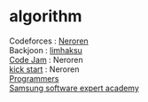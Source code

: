 # algorithm
Codeforces : [Neroren](https://codeforces.com/profile/Neroren)<br />
Backjoon : [limhaksu](https://www.acmicpc.net/user/limhaksu)<br />
[Code Jam](https://codingcompetitions.withgoogle.com/codejam) : Neroren<br />
[kick start](https://codingcompetitions.withgoogle.com/kickstart) : Neroren<br />
[Programmers](https:/programmers.co.kr)<br />
[Samsung software expert academy](https://swexpertacademy.com)<br />
